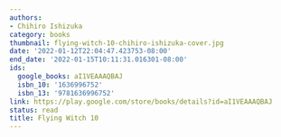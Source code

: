 ```yaml
---
authors:
- Chihiro Ishizuka
category: books
thumbnail: flying-witch-10-chihiro-ishizuka-cover.jpg
date: '2022-01-12T22:04:47.423753-08:00'
end_date: '2022-01-15T10:11:31.016301-08:00'
ids:
  google_books: aI1VEAAAQBAJ
  isbn_10: '1636996752'
  isbn_13: '9781636996752'
link: https://play.google.com/store/books/details?id=aI1VEAAAQBAJ
status: read
title: Flying Witch 10
---
```

